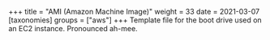 +++
title = "AMI (Amazon Machine Image)"
weight = 33
date = 2021-03-07
[taxonomies]
groups = ["aws"]
+++
Template file for the boot drive used on an EC2 instance. Pronounced ah-mee.

